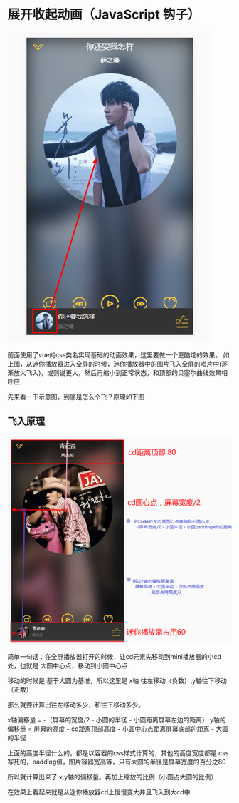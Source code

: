 # 展开收起动画（JavaScript 钩子）

![](/assets/musicapp/播放器展开收起动画js.png)

前面使用了vue的css类名实现基础的动画效果，这里要做一个更酷炫的效果。
如上图，从迷你播放器进入全屏的时候，迷你播放器中的图片飞入全屏的唱片中(逐渐放大飞入)，或则说更大，然后再缩小到正常状态，和顶部的贝塞尔曲线效果相呼应


先来看一下示意图，到底是怎么个飞？原理如下图

## 飞入原理
![](/assets/musicapp/播放器动画效果-cd从迷你播放器中飞入全屏播放器cd位置原理xy轴.png)

简单一句话：在全屏播放器打开的时候，让cd元素先移动到mini播放器的小cd处，也就是 大圆中心点，移动到小圆中心点

移动的时候是 基于大圆为基准，所以这里是 x轴 往左移动（负数）,y轴往下移动（正数）

那么就要计算出往左移动多少，和往下移动多少。

x轴偏移量 = -（屏幕的宽度/2 - 小圆的半径 - 小圆距离屏幕左边的距离）
y轴的偏移量 = 屏幕的高度 - cd距离顶部高度 - 小圆中心点距离屏幕底部的距离 - 大圆的半径

上面的高度半径什么的，都是以容器的css样式计算的，其他的高度宽度都是 css 写死的，padding值，图片容器宽高等，只有大圆的半径是屏幕宽度的百分之80

所以就计算出来了 x,y轴的偏移量。再加上缩放的比例（小圆占大圆的比例）

在效果上看起来就是从迷你播放器cd上慢慢变大并且飞入到大cd中  